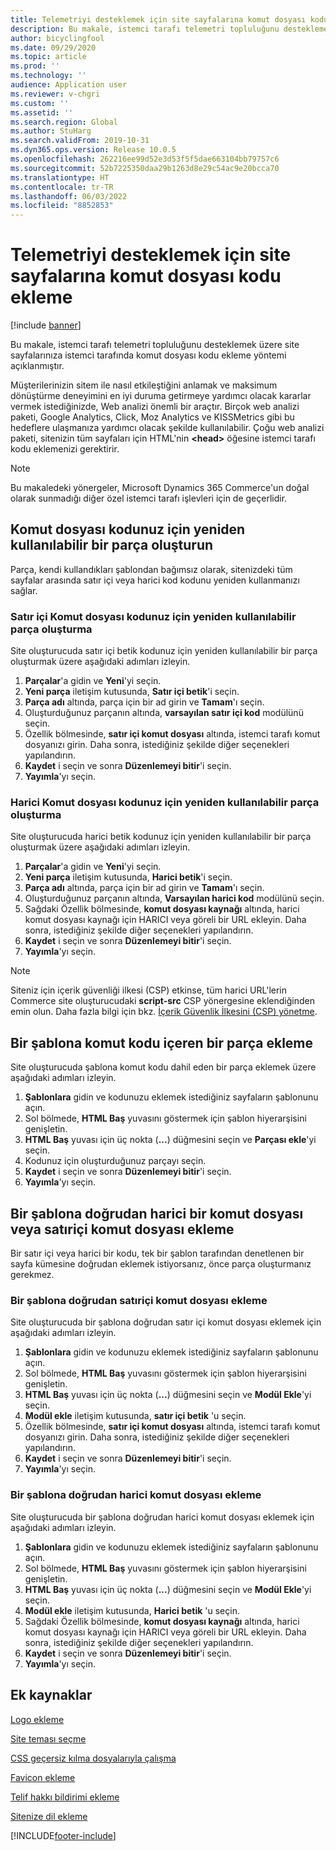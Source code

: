 ```yaml
---
title: Telemetriyi desteklemek için site sayfalarına komut dosyası kodu ekleme
description: Bu makale, istemci tarafı telemetri topluluğunu desteklemek üzere site sayfalarınıza istemci tarafında komut dosyası kodu ekleme yöntemi açıklanmıştır.
author: bicyclingfool
ms.date: 09/29/2020
ms.topic: article
ms.prod: ''
ms.technology: ''
audience: Application user
ms.reviewer: v-chgri
ms.custom: ''
ms.assetid: ''
ms.search.region: Global
ms.author: StuHarg
ms.search.validFrom: 2019-10-31
ms.dyn365.ops.version: Release 10.0.5
ms.openlocfilehash: 262216ee99d52e3d53f5f5dae663104bb79757c6
ms.sourcegitcommit: 52b7225350daa29b1263d8e29c54ac9e20bcca70
ms.translationtype: HT
ms.contentlocale: tr-TR
ms.lasthandoff: 06/03/2022
ms.locfileid: "8852853"
---
```

# <a name="add-script-code-to-site-pages-to-support-telemetry"></a>Telemetriyi desteklemek için site sayfalarına komut dosyası kodu ekleme

[!include [banner](includes/banner.md)]

Bu makale, istemci tarafı telemetri topluluğunu desteklemek üzere site sayfalarınıza istemci tarafında komut dosyası kodu ekleme yöntemi açıklanmıştır.

Müşterilerinizin sitem ile nasıl etkileştiğini anlamak ve maksimum dönüştürme deneyimini en iyi duruma getirmeye yardımcı olacak kararlar vermek istediğinizde, Web analizi önemli bir araçtır. Birçok web analizi paketi, Google Analytics, Click, Moz Analytics ve KISSMetrics gibi bu hedeflere ulaşmanıza yardımcı olacak şekilde kullanılabilir. Çoğu web analizi paketi, sitenizin tüm sayfaları için HTML'nin **\<head\>** öğesine istemci tarafı kodu eklemenizi gerektirir.

> [!NOTE]
> Bu makaledeki yönergeler, Microsoft Dynamics 365 Commerce'un doğal olarak sunmadığı diğer özel istemci tarafı işlevleri için de geçerlidir.

## <a name="create-a-reusable-fragment-for-your-script-code"></a>Komut dosyası kodunuz için yeniden kullanılabilir bir parça oluşturun

Parça, kendi kullandıkları şablondan bağımsız olarak, sitenizdeki tüm sayfalar arasında satır içi veya harici kod kodunu yeniden kullanmanızı sağlar.

### <a name="create-a-reusable-fragment-for-your-inline-script-code"></a>Satır içi Komut dosyası kodunuz için yeniden kullanılabilir parça oluşturma

Site oluşturucuda satır içi betik kodunuz için yeniden kullanılabilir bir parça oluşturmak üzere aşağıdaki adımları izleyin.

1. **Parçalar**'a gidin ve **Yeni**'yi seçin.
1. **Yeni parça** iletişim kutusunda, **Satır içi betik**'i seçin.
1. **Parça adı** altında, parça için bir ad girin ve **Tamam**'ı seçin.
1. Oluşturduğunuz parçanın altında, **varsayılan satır içi kod** modülünü seçin.
1. Özellik bölmesinde, **satır içi komut dosyası** altında, istemci tarafı komut dosyanızı girin. Daha sonra, istediğiniz şekilde diğer seçenekleri yapılandırın.
1. **Kaydet** i seçin ve sonra **Düzenlemeyi bitir**'i seçin.
1. **Yayımla**'yı seçin.

### <a name="create-a-reusable-fragment-for-your-external-script-code"></a>Harici Komut dosyası kodunuz için yeniden kullanılabilir parça oluşturma

Site oluşturucuda harici betik kodunuz için yeniden kullanılabilir bir parça oluşturmak üzere aşağıdaki adımları izleyin.

1. **Parçalar**'a gidin ve **Yeni**'yi seçin.
1. **Yeni parça** iletişim kutusunda, **Harici betik**'i seçin.
1. **Parça adı** altında, parça için bir ad girin ve **Tamam**'ı seçin.
1. Oluşturduğunuz parçanın altında, **Varsayılan harici kod** modülünü seçin.
1. Sağdaki Özellik bölmesinde, **komut dosyası kaynağı** altında, harici komut dosyası kaynağı için HARICI veya göreli bir URL ekleyin. Daha sonra, istediğiniz şekilde diğer seçenekleri yapılandırın.
1. **Kaydet** i seçin ve sonra **Düzenlemeyi bitir**'i seçin.
1. **Yayımla**'yı seçin.

> [!NOTE]
> Siteniz için içerik güvenliği ilkesi (CSP) etkinse, tüm harici URL'lerin Commerce site oluşturucudaki **script-src** CSP yönergesine eklendiğinden emin olun. Daha fazla bilgi için bkz. [İçerik Güvenlik İlkesini (CSP) yönetme](manage-csp.md).

## <a name="add-a-fragment-that-includes-script-code-to-a-template"></a>Bir şablona komut kodu içeren bir parça ekleme

Site oluşturucuda şablona komut kodu dahil eden bir parça eklemek üzere aşağıdaki adımları izleyin.

1. **Şablonlara** gidin ve kodunuzu eklemek istediğiniz sayfaların şablonunu açın.
1. Sol bölmede, **HTML Baş** yuvasını göstermek için şablon hiyerarşisini genişletin.
1. **HTML Baş** yuvası için üç nokta (**...**) düğmesini seçin ve **Parçası ekle**'yi seçin.
1. Kodunuz için oluşturduğunuz parçayı seçin.
1. **Kaydet** i seçin ve sonra **Düzenlemeyi bitir**'i seçin.
1. **Yayımla**'yı seçin.

## <a name="add-an-external-script-or-inline-script-directly-to-a-template"></a>Bir şablona doğrudan harici bir komut dosyası veya satıriçi komut dosyası ekleme

Bir satır içi veya harici bir kodu, tek bir şablon tarafından denetlenen bir sayfa kümesine doğrudan eklemek istiyorsanız, önce parça oluşturmanız gerekmez.

### <a name="add-an-inline-script-directly-to-a-template"></a>Bir şablona doğrudan satıriçi komut dosyası ekleme

Site oluşturucuda bir şablona doğrudan satır içi komut dosyası eklemek için aşağıdaki adımları izleyin.

1. **Şablonlara** gidin ve kodunuzu eklemek istediğiniz sayfaların şablonunu açın.
1. Sol bölmede, **HTML Baş** yuvasını göstermek için şablon hiyerarşisini genişletin.
1. **HTML Baş** yuvası için üç nokta (**...**) düğmesini seçin ve **Modül Ekle**'yi seçin.
1. **Modül ekle** iletişim kutusunda, **satır içi betik** 'u seçin.
1. Özellik bölmesinde, **satır içi komut dosyası** altında, istemci tarafı komut dosyanızı girin. Daha sonra, istediğiniz şekilde diğer seçenekleri yapılandırın.
1. **Kaydet** i seçin ve sonra **Düzenlemeyi bitir**'i seçin.
1. **Yayımla**'yı seçin.

### <a name="add-an-external-script-directly-to-a-template"></a>Bir şablona doğrudan harici komut dosyası ekleme

Site oluşturucuda bir şablona doğrudan harici komut dosyası eklemek için aşağıdaki adımları izleyin.

1. **Şablonlara** gidin ve kodunuzu eklemek istediğiniz sayfaların şablonunu açın.
1. Sol bölmede, **HTML Baş** yuvasını göstermek için şablon hiyerarşisini genişletin.
1. **HTML Baş** yuvası için üç nokta (**...**) düğmesini seçin ve **Modül Ekle**'yi seçin.
1. **Modül ekle** iletişim kutusunda, **Harici betik** 'u seçin.
1. Sağdaki Özellik bölmesinde, **komut dosyası kaynağı** altında, harici komut dosyası kaynağı için HARICI veya göreli bir URL ekleyin. Daha sonra, istediğiniz şekilde diğer seçenekleri yapılandırın.
1. **Kaydet** i seçin ve sonra **Düzenlemeyi bitir**'i seçin.
1. **Yayımla**'yı seçin.

## <a name="additional-resources"></a>Ek kaynaklar

[Logo ekleme](add-logo.md)

[Site teması seçme](select-site-theme.md)

[CSS geçersiz kılma dosyalarıyla çalışma](css-override-files.md)

[Favicon ekleme](add-favicon.md)

[Telif hakkı bildirimi ekleme](add-copyright-notice.md)

[Sitenize dil ekleme](add-languages-to-site.md)


[!INCLUDE[footer-include](../includes/footer-banner.md)]
